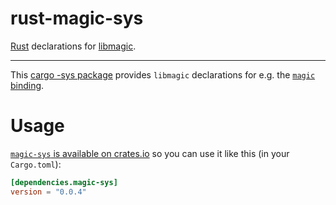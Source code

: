 rust-magic-sys
==============

[Rust](http://www.rust-lang.org/) declarations for [libmagic](http://darwinsys.com/file/).

---

This [cargo -sys package](http://doc.crates.io/build-script.html#*-sys-packages) provides `libmagic` declarations for e.g. the [`magic` binding](https://github.com/robo9k/rust-magic).


# Usage

[`magic-sys` is available on crates.io](https://crates.io/crates/magic-sys) so you can use it like this (in your `Cargo.toml`):

```toml
[dependencies.magic-sys]
version = "0.0.4"
```
